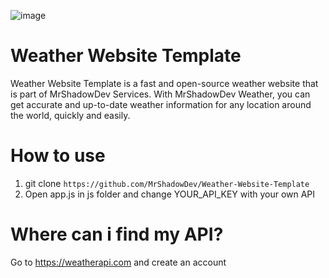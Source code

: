 ![image](https://i.imgur.com/bVgHG74.jpeg)

# Weather Website Template
Weather Website Template is a fast and open-source weather website that is part of MrShadowDev Services. With MrShadowDev Weather, you can get accurate and up-to-date weather information for any location around the world, quickly and easily.
# How to use 
1. git clone ``https://github.com/MrShadowDev/Weather-Website-Template``
2. Open app.js in js folder and change YOUR_API_KEY with your own API
# Where can i find my API?
Go to https://weatherapi.com and create an account
